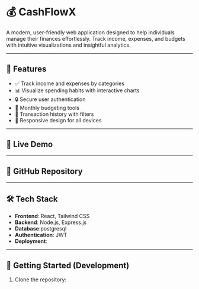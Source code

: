 # 💰 CashFlowX

A modern, user-friendly web application designed to help individuals manage their finances effortlessly. Track income, expenses, and budgets with intuitive visualizations and insightful analytics.

---

## 📌 Features

- ✅ Track income and expenses by categories
- 📊 Visualize spending habits with interactive charts
- 🔒 Secure user authentication
- 💼 Monthly budgeting tools
- 📅 Transaction history with filters
- 📱 Responsive design for all devices

---

## 🚀 Live Demo



---

## 📂 GitHub Repository



---

## 🛠️ Tech Stack

- **Frontend**: React, Tailwind CSS
- **Backend**: Node.js, Express.js
- **Database**:postgresql
- **Authentication**: JWT
- **Deployment**: 

---

## 🧪 Getting Started (Development)

1. Clone the repository:

```bash
